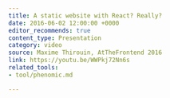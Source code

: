 ```yaml
---
title: A static website with React? Really?
date: 2016-06-02 12:00:00 +0000
editor_recommends: true
content_type: Presentation
category: video
source: Maxime Thirouin, AtTheFrontend 2016
link: https://youtu.be/WWPkj72Nn6s
related_tools:
- tool/phenomic.md

---
```

